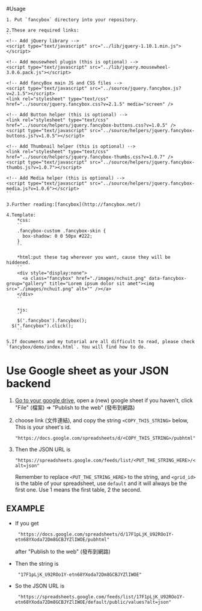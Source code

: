 #Usage

	1. Put `fancybox` directory into your repository.

	2.These are required links:
	``
	<!-- Add jQuery library -->
	<script type="text/javascript" src="../lib/jquery-1.10.1.min.js"></script>

	<!-- Add mousewheel plugin (this is optional) -->
	<script type="text/javascript" src="../lib/jquery.mousewheel-3.0.6.pack.js"></script>

	<!-- Add fancyBox main JS and CSS files -->
	<script type="text/javascript" src="../source/jquery.fancybox.js?v=2.1.5"></script>
	<link rel="stylesheet" type="text/css" href="../source/jquery.fancybox.css?v=2.1.5" media="screen" />

	<!-- Add Button helper (this is optional) -->
	<link rel="stylesheet" type="text/css" href="../source/helpers/jquery.fancybox-buttons.css?v=1.0.5" />
	<script type="text/javascript" src="../source/helpers/jquery.fancybox-buttons.js?v=1.0.5"></script>

	<!-- Add Thumbnail helper (this is optional) -->
	<link rel="stylesheet" type="text/css" href="../source/helpers/jquery.fancybox-thumbs.css?v=1.0.7" />
	<script type="text/javascript" src="../source/helpers/jquery.fancybox-thumbs.js?v=1.0.7"></script>

	<!-- Add Media helper (this is optional) -->
	<script type="text/javascript" src="../source/helpers/jquery.fancybox-media.js?v=1.0.6"></script>
	``

	3.Further reading:[fancybox](http://fancybox.net/)

	4.Template:
		*css:
		``
		.fancybox-custom .fancybox-skin {
		  box-shadow: 0 0 50px #222;
		}
		``

		*html:put these tag wherever you want, cause they will be hiddened.
		``
		<div style="display:none">      
		  <a class="fancybox" href="./images/nchuit.png" data-fancybox-group="gallery" title="Lorem ipsum dolor sit amet"><img src="./images/nchuit.png" alt="" /></a>
		</div>          
		``

		*js:
		``
		$('.fancybox').fancybox();
      $(".fancybox").click();
		``

	5.If documents and my tutorial are all difficult to read, please check `fancybox/demo/index.html`. You will find how to do.

# Use Google sheet as your JSON backend

 1. [Go to your google drive](https://drive.google.com/drive/#my-drive), open a (new) google sheet if you haven't, click "File" (檔案) => "Publish to the web" (發布到網路)
 2. choose link (文件連結), and copy the string `<COPY_THIS_STRING>` below, This is your sheet's id.

        "https://docs.google.com/spreadsheets/d/<COPY_THIS_STRING>/pubhtml"

 3. Then the JSON URL is

        "https://spreadsheets.google.com/feeds/list/<PUT_THE_STRING_HERE>/<grid_id>/public/values?alt=json"

    Remember to replace `<PUT_THE_STRING_HERE>` to the string, and `<grid_id>` is the table of your spreadsheet, use `default` and it will always be the first one.
    Use 1 means the first table, 2 the second.

## EXAMPLE

 * If you get 

        "https://docs.google.com/spreadsheets/d/17F1pLjK_U92ROo1Y-etn68YXoda72Dm8GCBJYZlIWOE/pubhtml"

    after "Publish to the web" (發布到網路)

 * Then the string is

        "17F1pLjK_U92ROo1Y-etn68YXoda72Dm8GCBJYZlIWOE"

 * So the JSON URL is

        "https://spreadsheets.google.com/feeds/list/17F1pLjK_U92ROo1Y-etn68YXoda72Dm8GCBJYZlIWOE/default/public/values?alt=json"
